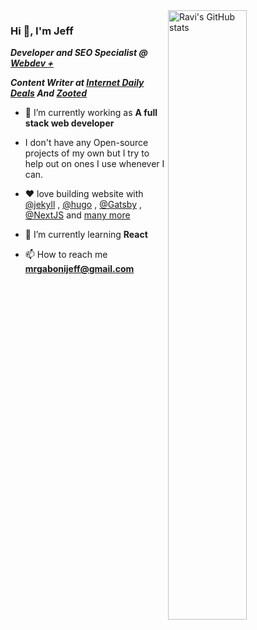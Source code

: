 


 

 

<img align="right" width="50%" src="https://github-readme-stats.vercel.app/api?username=raviriley&theme=dark&count_private=true&include_all_commits=true&hide=issues,contribs&show_icons=true&custom_title=GitHub stats" alt="Ravi's GitHub stats">

 
### Hi 👋, I'm Jeff
***Developer and SEO Specialist @ [Webdev +](https://webdevpl.us/)*** 

***Content Writer at [Internet Daily Deals](https://www.internetdailydeals.com/) And [Zooted](https://zooted.me/)***




- 🔭 I’m currently working as **A full stack web developer** 

- I don't have any Open-source projects of my own but I try to help out on ones I use whenever I can.

- ❤️‍  love building website with [@jekyll](https://github.com/jekyll) ,  [@hugo](https://github.com/gohugoio)  ,  [@Gatsby](https://github.com/gatsbyjs/gatsby) 
 ,  [@NextJS](https://github.com/vercel/next.js) and  [many more](https://jamstack.org/generators/)
 

- 🌱 I’m currently learning **React** 

- 📫 How to reach me **mrgabonijeff@gmail.com**



